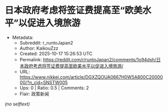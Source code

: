 # 日本政府考虑将签证费提高至“欧美水平”以促进入境旅游

- Metadata:
  - Subreddit: r_runtoJapan2
  - Author: KaikouZzz
  - Created: 2025-10-17 15:26:53 UTC
  - Permalink: https://reddit.com/r/runtoJapan2/comments/1o94dsh/日本政府考虑将签证费提高至欧美水平以促进入境旅游/
  - URL: https://www.nikkei.com/article/DGXZQOUA0667H0W5A800C2000000/?n_cid=SNSTW005
  - Ups: 0 | Ratio: 0.5 | Comments: 2
  - Flair: 政策新闻

_(no selftext)_
